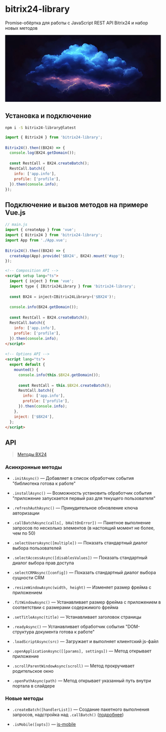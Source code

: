 # bitrix24-library

Promise-обёртка для работы с JavaScript REST API Bitrix24 и набор новых методов

![bitrix24-library](bg.jpg)

## Установка и подключение

```sh
npm i -S bitrix24-library@latest
```

```js
import { Bitrix24 } from 'bitrix24-library';

Bitrix24().then((BX24) => {
  console.log(BX24.getDomain());

  const RestCall = BX24.createBatch();
  RestCall.batch({
    info: ['app.info'],
    profile: ['profile'],
  }).then(console.info);
});
```

## Подключение и вызов методов на примере Vue.js

```js
// main.js
import { createApp } from 'vue';
import { Bitrix24 } from 'bitrix24-library';
import App from './App.vue';

Bitrix24().then((BX24) => {
  createApp(App).provide('$BX24', BX24).mount('#app');
});
```

```html
<!-- Composition API -->
<script setup lang="ts">
  import { inject } from 'vue';
  import type { IBitrix24Library } from 'bitrix24-library';

  const BX24 = inject<IBitrix24Library>('$BX24')!;

  console.info(BX24.getDomain());

  const RestCall = BX24.createBatch();
  RestCall.batch({
    info: ['app.info'],
    profile: ['profile'],
  }).then(console.info);
</script>

<!-- Options API -->
<script lang="ts">
  export default {
    mounted() {
      console.info(this.$BX24.getDomain());

      const RestCall = this.$BX24.createBatch();
      RestCall.batch({
        info: ['app.info'],
        profile: ['profile'],
      }).then(console.info);
    },
    inject: ['$BX24'],
  };
</script>
```

## API

> [Методы BX24](bx24.md)

### Асинхронные методы

- `.initAsync()` — Добавляет в список обработчик события "библиотека готова к работе"

- `.installAsync()` — Возможность установить обработчик события "приложение запускается первый раз для текущего пользователя"

- `.refreshAuthAsync()` — Принудительное обновление ключа авторизации

- `.callBatchAsync(calls[, bHaltOnError])` — Пакетное выполнение запросов по несколько элементов (в настоящий момент не более, чем по 50)

- `.selectUsersAsync([multiple])` — Показать стандартный диалог выбора пользователей

- `.selectAccessAsync([disablesValues])` — Показать стандартный диалог выбора прав доступа

- `.selectCRMAsync([config])` — Показать стандартный диалог выбора сущности CRM

- `.resizeWindowAsync(width, height)` — Изменяет размер фрейма с приложением

- `.fitWindowAsync()` — Устанавливает размер фрейма с приложением в соответствии с размерами содержимого фрейма

- `.setTitleAsync(title)` — Устанавливает заголовок страницы

- `.readyAsync()` — Устанавливает обработчик события "DOM-структура документа готова к работе"

- `.loadScriptAsync(src)` — Загружает и выполняет клиентский js-файл

- `.openApplicationAsync([[params], settings])` — Метод открывает приложение

- `.scrollParentWindowAsync(scroll)` — Метод прокручивает родительское окно

- `.openPathAsync(path)` — Метод открывает указанный путь внутри портала в слайдере

### Новые методы

- `.createBatch([handlerList])` — Создание пакетного выполнения запросов, надстройка над `.callBatch()` ([подробнее](rest-call.md))

- `.isMobile([opts])` — [is-mobile](https://www.npmjs.com/package/is-mobile)
